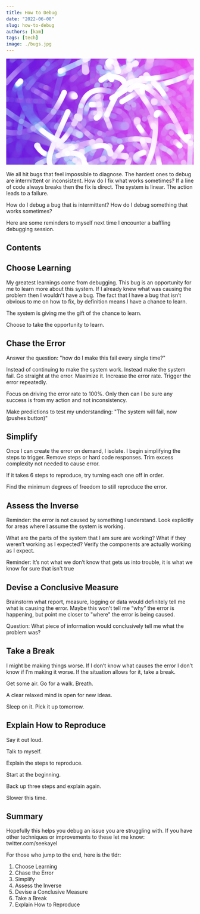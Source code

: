 ```yaml
---
title: How to Debug
date: "2022-06-08"
slug: how-to-debug
authors: [kam]
tags: [tech]
image: ./bugs.jpg
---
```


![Bugs](./bugs.jpg)

We all hit bugs that feel impossible to diagnose. The hardest ones to debug are intermittent or inconsistent. How do I fix what works sometimes? If a line of code always breaks then the fix is direct. The system is linear. The action leads to a failure.

How do I debug a bug that is intermittent? How do I debug something that works sometimes?

Here are some reminders to myself next time I encounter a baffling debugging session.

<!-- truncate -->

## Contents

## Choose Learning

My greatest learnings come from debugging. This bug is an opportunity for me to learn more about this system. If I already knew what was causing the problem then I wouldn't have a bug. The fact that I have a bug that isn’t obvious to me on how to fix, by definition means I have a chance to learn.

The system is giving me the gift of the chance to learn.

Choose to take the opportunity to learn.


## Chase the Error

Answer the question: "how do I make this fail every single time?"

Instead of continuing to make the system work. Instead make the system fail. Go straight at the error. Maximize it. Increase the error rate. Trigger the error repeatedly.

Focus on driving the error rate to 100%. Only then can I be sure any success is from my action and not inconsistency.

Make predictions to test my understanding: "The system will fail, now (pushes button)"


## Simplify

Once I can create the error on demand, I isolate. I begin simplifying the steps to trigger. Remove steps or hard code responses. Trim excess complexity not needed to cause error.

If it takes 6 steps to reproduce, try turning each one off in order.

Find the minimum degrees of freedom to still reproduce the error.


## Assess the Inverse

Reminder: the error is not caused by something I understand. Look explicitly for areas where I assume the system is working.

What are the parts of the system that I am sure are working? What if they weren’t working as I expected? Verify the components are actually working as I expect.

Reminder: It’s not what we don’t know that gets us into trouble, it is what we know for sure that isn't true


## Devise a Conclusive Measure

Brainstorm what report, measure, logging or data would definitely tell me what is causing the error. Maybe this won't tell me “why” the error is happening, but point me closer to "where" the error is being caused.

Question: What piece of information would conclusively tell me what the problem was?


## Take a Break

I might be making things worse. If I don’t know what causes the error I don’t know if I’m making it worse. If the situation allows for it, take a break.

Get some air. Go for a walk. Breath.

A clear relaxed mind is open for new ideas.

Sleep on it. Pick it up tomorrow.

## Explain How to Reproduce

Say it out loud.

Talk to myself.

Explain the steps to reproduce.

Start at the beginning.

Back up three steps and explain again.

Slower this time.

## Summary

Hopefully this helps you debug an issue you are struggling with. If you have other techniques or improvements to these let me know: twitter.com/seekayel

For those who jump to the end, here is the tldr:

1. Choose Learning
1. Chase the Error
1. Simplify
1. Assess the Inverse
1. Devise a Conclusive Measure
1. Take a Break
1. Explain How to Reproduce
